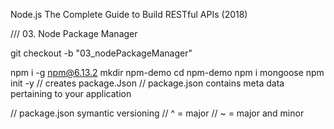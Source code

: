 Node.js The Complete Guide to Build RESTful APIs (2018)


/// 03. Node Package Manager 

git checkout -b "03_nodePackageManager"

npm i -g npm@6.13.2
mkdir npm-demo
cd npm-demo
npm i mongoose
npm init -y
    // creates package.Json
    // package.json contains meta data pertaining to your application

// package.json symantic versioning
// ^ = major
// ~ = major and minor
